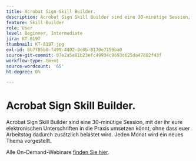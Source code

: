 ```yaml
---
title: Acrobat Sign Skill Builder.
description: Acrobat Sign Skill Builder sind eine 30-minütige Session, mit der ihr eure elektronischen Unterschriften in die Praxis umsetzen könnt, ohne dass euer Arbeitstag zusätzlich belastet wird
feature: Skill Builder
role: User
level: Beginner, Intermediate
jira: KT-8197
thumbnail: KT-8197.jpg
exl-id: 8b7f85b8-f499-4402-8c0b-8170e7159ba0
source-git-commit: 07e2a5a81b23efc49934c9693c625da47882f43f
workflow-type: tm+mt
source-wordcount: '65'
ht-degree: 0%

---
```


# Acrobat Sign Skill Builder.

Acrobat Sign Skill Builder sind eine 30-minütige Session, mit der ihr eure elektronischen Unterschriften in die Praxis umsetzen könnt, ohne dass euer Arbeitstag dadurch zusätzlich belastet wird. Jeden Monat wird ein neues Thema vorgestellt.

Alle On-Demand-Webinare [finden Sie hier](https://experienceleague.adobe.com/de/docs/events/acrobat-sign-webinars/overview).